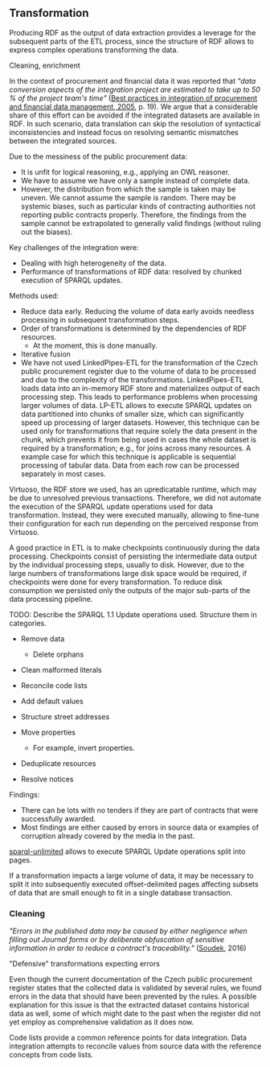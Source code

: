## Transformation

Producing RDF as the output of data extraction provides a leverage for the subsequent parts of the ETL process, since the structure of RDF allows to express complex operations transforming the data.

Cleaning, enrichment

In the context of procurement and financial data it was reported that *"data conversion aspects of the integration project are estimated to take up to 50 % of the project team's time"* ([Best practices in integration of procurement and financial data management, 2005](#BestPractices2005), p. 19).
We argue that a considerable share of this effort can be avoided if the integrated datasets are available in RDF. 
In such scenario, data translation can skip the resolution of syntactical inconsistencies and instead focus on resolving semantic mismatches between the integrated sources. 

Due to the messiness of the public procurement data:

* It is unfit for logical reasoning, e.g., applying an OWL reasoner.
* We have to assume we have only a sample instead of complete data.
* However, the distribution from which the sample is taken may be uneven. We cannot assume the sample is random. There may be systemic biases, such as particular kinds of contracting authorities not reporting public contracts properly. Therefore, the findings from the sample cannot be extrapolated to generally valid findings (without ruling out the biases).

Key challenges of the integration were:

* Dealing with high heterogeneity of the data.
* Performance of transformations of RDF data: resolved by chunked execution of SPARQL updates.

Methods used:

* Reduce data early. Reducing the volume of data early avoids needless processing in subsequent transformation steps.
* Order of transformations is determined by the dependencies of RDF resources.
  * At the moment, this is done manually. 
* Iterative fusion
* We have not used LinkedPipes-ETL for the transformation of the Czech public procurement register due to the volume of data to be processed and due to the complexity of the transformations. LinkedPipes-ETL loads data into an in-memory RDF store and materializes output of each processing step. This leads to performance problems when processing larger volumes of data. LP-ETL allows to execute SPARQL updates on data partitioned into chunks of smaller size, which can significantly speed up processing of larger datasets. However, this technique can be used only for transformations that require solely the data present in the chunk, which prevents it from being used in cases the whole dataset is required by a transformation; e.g., for joins across many resources. A example case for which this technique is applicable is sequential processing of tabular data. Data from each row can be processed separately in most cases.

Virtuoso, the RDF store we used, has an upredicatable runtime, which may be due to unresolved previous transactions.
Therefore, we did not automate the execution of the SPARQL update operations used for data transformation.
Instead, they were executed manually, allowing to fine-tune their configuration for each run depending on the perceived response from Virtuoso.

A good practice in ETL is to make checkpoints continuously during the data processing.
Checkpoints consist of persisting the intermediate data output by the individual processing steps, usually to disk.
However, due to the large numbers of transformations large disk space would be required, if checkpoints were done for every transformation.
To reduce disk consumption we persisted only the outputs of the major sub-parts of the data processing pipeline.

TODO: Describe the SPARQL 1.1 Update operations used. Structure them in categories.

* Remove data
  * Delete orphans
* Clean malformed literals
* Reconcile code lists
* Add default values

* Structure street addresses

* Move properties
  * For example, invert properties.

* Deduplicate resources

* Resolve notices

Findings:

* There can be lots with no tenders if they are part of contracts that were successfully awarded.
* Most findings are either caused by errors in source data or examples of corruption already covered by the media in the past.

[sparql-unlimited](https://github.com/jindrichmynarz/sparql-unlimited) allows to execute SPARQL Update operations split into pages.

If a transformation impacts a large volume of data, it may be necessary to split it into subsequently executed offset-delimited pages affecting subsets of data that are small enough to fit in a single database transaction.

<!--
Currency conversion via ECB exchange rates:
[European Central Bank exchange rates](https://github.com/openbudgets/datasets/tree/master/ecb-exchange-rates)
Coverage from November 30, 1999 to April 7, 2016.
-->

### Cleaning

*"Errors in the published data may be caused by either negligence when filling out Journal forms or by deliberate obfuscation of sensitive information in order to reduce a contract's traceability."* ([Soudek](#Soudek2016), 2016)

"Defensive" transformations expecting errors

Even though the current documentation of the Czech public procurement register states that the collected data is validated by several rules, we found errors in the data that should have been prevented by the rules.
A possible explanation for this issue is that the extracted dataset contains historical data as well, some of which might date to the past when the register did not yet employ as comprehensive validation as it does now. 

Code lists provide a common reference points for data integration.
Data integration attempts to reconcile values from source data with the reference concepts from code lists.
